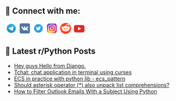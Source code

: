 ## 🔎 Connect with me:
[<img src="https://github.com/bullbesh/bullbesh/blob/main/images/Telegram.png" width="32" height="32" />](https://t.me/bullbesh)
[<img src="https://github.com/bullbesh/bullbesh/blob/main/images/VK.png" width="32" height="32" />](https://vk.com/bullbesh)
[<img src="https://github.com/bullbesh/bullbesh/blob/main/images/Twitter.png" width="32" height="32" />](https://twitter.com/bullbesh1)
[<img src="https://github.com/bullbesh/bullbesh/blob/main/images/Instagram.png" width="32" height="32" />](https://www.instagram.com/bullbesh)
[<img src="https://github.com/bullbesh/bullbesh/blob/main/images/Reddit.png" width="32" height="32" />](https://www.reddit.com/user/bullbesh)
[<img src="https://github.com/bullbesh/bullbesh/blob/main/images/YouTube.png" width="32" height="32" />](https://www.youtube.com/channel/UCtfjRs6uzgq5mfm8S06WTcg)

## 📕 Latest r/Python Posts
<!-- BLOG-POST-LIST:START -->
- [Hey guys Hello from Django.](https://www.reddit.com/r/Python/comments/17pwh26/hey_guys_hello_from_django/)
- [Tchat: chat application in terminal using curses](https://www.reddit.com/r/Python/comments/17ptfnj/tchat_chat_application_in_terminal_using_curses/)
- [ECS in practice with python lib - ecs_pattern](https://www.reddit.com/r/Python/comments/17pt1ps/ecs_in_practice_with_python_lib_ecs_pattern/)
- [Should asterisk operator &lpar;*&rpar; also unpack list comprehensions?](https://www.reddit.com/r/Python/comments/17psl2w/should_asterisk_operator_also_unpack_list/)
- [How to Filter Outlook Emails With a Subject Using Python](https://www.reddit.com/r/Python/comments/17ppbe9/how_to_filter_outlook_emails_with_a_subject_using/)
<!-- BLOG-POST-LIST:END -->

